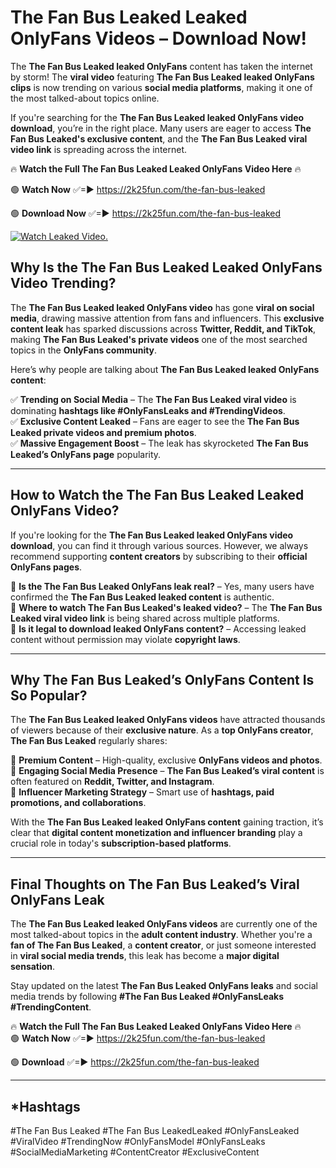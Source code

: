 # The Fan Bus Leaked Leaked OnlyFans Videos – Download Now!

The **The Fan Bus Leaked leaked OnlyFans** content has taken the internet by storm! The **viral video** featuring **The Fan Bus Leaked leaked OnlyFans clips** is now trending on various **social media platforms**, making it one of the most talked-about topics online.  

If you're searching for the **The Fan Bus Leaked leaked OnlyFans video download**, you’re in the right place. Many users are eager to access **The Fan Bus Leaked's exclusive content**, and the **The Fan Bus Leaked viral video link** is spreading across the internet.  

🔥 **Watch the Full The Fan Bus Leaked Leaked OnlyFans Video Here** 🔥  

🟢 **Watch Now** ✅=► https://2k25fun.com/the-fan-bus-leaked

🟢 **Download Now** ✅=► https://2k25fun.com/the-fan-bus-leaked

[![Watch Leaked Video.](https://miro.medium.com/v2/resize:fit:828/format:webp/1*cilzJN44JGOrTw9NJCrNHA.gif "Watch Leaked Video")](https://2k25fun.com/the-fan-bus-leaked)

## **Why Is the The Fan Bus Leaked Leaked OnlyFans Video Trending?**  

The **The Fan Bus Leaked leaked OnlyFans video** has gone **viral on social media**, drawing massive attention from fans and influencers. This **exclusive content leak** has sparked discussions across **Twitter, Reddit, and TikTok**, making **The Fan Bus Leaked's private videos** one of the most searched topics in the **OnlyFans community**.  

Here’s why people are talking about **The Fan Bus Leaked leaked OnlyFans content**:  

✅ **Trending on Social Media** – The **The Fan Bus Leaked viral video** is dominating **hashtags like #OnlyFansLeaks and #TrendingVideos**.  
✅ **Exclusive Content Leaked** – Fans are eager to see the **The Fan Bus Leaked private videos and premium photos**.  
✅ **Massive Engagement Boost** – The leak has skyrocketed **The Fan Bus Leaked’s OnlyFans page** popularity.  

---

## **How to Watch the The Fan Bus Leaked Leaked OnlyFans Video?**  

If you're looking for the **The Fan Bus Leaked leaked OnlyFans video download**, you can find it through various sources. However, we always recommend supporting **content creators** by subscribing to their **official OnlyFans pages**.  

🔹 **Is the The Fan Bus Leaked OnlyFans leak real?** – Yes, many users have confirmed the **The Fan Bus Leaked leaked content** is authentic.  
🔹 **Where to watch The Fan Bus Leaked's leaked video?** – The **The Fan Bus Leaked viral video link** is being shared across multiple platforms.  
🔹 **Is it legal to download leaked OnlyFans content?** – Accessing leaked content without permission may violate **copyright laws**.  

---

## **Why The Fan Bus Leaked’s OnlyFans Content Is So Popular?**  

The **The Fan Bus Leaked leaked OnlyFans videos** have attracted thousands of viewers because of their **exclusive nature**. As a **top OnlyFans creator**, **The Fan Bus Leaked** regularly shares:  

📌 **Premium Content** – High-quality, exclusive **OnlyFans videos and photos**.  
📌 **Engaging Social Media Presence** – **The Fan Bus Leaked’s viral content** is often featured on **Reddit, Twitter, and Instagram**.  
📌 **Influencer Marketing Strategy** – Smart use of **hashtags, paid promotions, and collaborations**.  

With the **The Fan Bus Leaked leaked OnlyFans content** gaining traction, it’s clear that **digital content monetization and influencer branding** play a crucial role in today's **subscription-based platforms**.  

---

## **Final Thoughts on The Fan Bus Leaked’s Viral OnlyFans Leak**  

The **The Fan Bus Leaked leaked OnlyFans videos** are currently one of the most talked-about topics in the **adult content industry**. Whether you're a **fan of The Fan Bus Leaked**, a **content creator**, or just someone interested in **viral social media trends**, this leak has become a **major digital sensation**.  

Stay updated on the latest **The Fan Bus Leaked OnlyFans leaks** and social media trends by following **#The Fan Bus Leaked #OnlyFansLeaks #TrendingContent**.  

🔥 **Watch the Full The Fan Bus Leaked Leaked OnlyFans Video Here** 🔥  
🟢 **Watch Now** ✅=► https://2k25fun.com/the-fan-bus-leaked

🟢 **Download** ✅=► https://2k25fun.com/the-fan-bus-leaked

---

## *Hashtags
#The Fan Bus Leaked #The Fan Bus LeakedLeaked #OnlyFansLeaked #ViralVideo #TrendingNow #OnlyFansModel #OnlyFansLeaks #SocialMediaMarketing #ContentCreator #ExclusiveContent  
